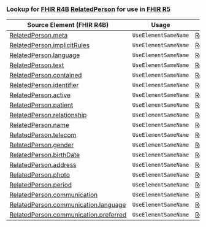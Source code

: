 ### Lookup for [FHIR R4B](https://hl7.org/fhir/R4B/) [RelatedPerson](https://hl7.org/fhir/R4B/RelatedPerson.html) for use in [FHIR R5](https://hl7.org/fhir/R5/)

| Source Element (FHIR R4B) | Usage | Target |
| -------------- | ----- | ------ |
| [RelatedPerson.meta](https://hl7.org/fhir/R4B/RelatedPerson.html#resource) | `UseElementSameName` | [RelatedPerson.meta](https://hl7.org/fhir/R5/RelatedPerson.html#resource) |
| [RelatedPerson.implicitRules](https://hl7.org/fhir/R4B/RelatedPerson.html#resource) | `UseElementSameName` | [RelatedPerson.implicitRules](https://hl7.org/fhir/R5/RelatedPerson.html#resource) |
| [RelatedPerson.language](https://hl7.org/fhir/R4B/RelatedPerson.html#resource) | `UseElementSameName` | [RelatedPerson.language](https://hl7.org/fhir/R5/RelatedPerson.html#resource) |
| [RelatedPerson.text](https://hl7.org/fhir/R4B/RelatedPerson.html#resource) | `UseElementSameName` | [RelatedPerson.text](https://hl7.org/fhir/R5/RelatedPerson.html#resource) |
| [RelatedPerson.contained](https://hl7.org/fhir/R4B/RelatedPerson.html#resource) | `UseElementSameName` | [RelatedPerson.contained](https://hl7.org/fhir/R5/RelatedPerson.html#resource) |
| [RelatedPerson.identifier](https://hl7.org/fhir/R4B/RelatedPerson.html#resource) | `UseElementSameName` | [RelatedPerson.identifier](https://hl7.org/fhir/R5/RelatedPerson.html#resource) |
| [RelatedPerson.active](https://hl7.org/fhir/R4B/RelatedPerson.html#resource) | `UseElementSameName` | [RelatedPerson.active](https://hl7.org/fhir/R5/RelatedPerson.html#resource) |
| [RelatedPerson.patient](https://hl7.org/fhir/R4B/RelatedPerson.html#resource) | `UseElementSameName` | [RelatedPerson.patient](https://hl7.org/fhir/R5/RelatedPerson.html#resource) |
| [RelatedPerson.relationship](https://hl7.org/fhir/R4B/RelatedPerson.html#resource) | `UseElementSameName` | [RelatedPerson.relationship](https://hl7.org/fhir/R5/RelatedPerson.html#resource) |
| [RelatedPerson.name](https://hl7.org/fhir/R4B/RelatedPerson.html#resource) | `UseElementSameName` | [RelatedPerson.name](https://hl7.org/fhir/R5/RelatedPerson.html#resource) |
| [RelatedPerson.telecom](https://hl7.org/fhir/R4B/RelatedPerson.html#resource) | `UseElementSameName` | [RelatedPerson.telecom](https://hl7.org/fhir/R5/RelatedPerson.html#resource) |
| [RelatedPerson.gender](https://hl7.org/fhir/R4B/RelatedPerson.html#resource) | `UseElementSameName` | [RelatedPerson.gender](https://hl7.org/fhir/R5/RelatedPerson.html#resource) |
| [RelatedPerson.birthDate](https://hl7.org/fhir/R4B/RelatedPerson.html#resource) | `UseElementSameName` | [RelatedPerson.birthDate](https://hl7.org/fhir/R5/RelatedPerson.html#resource) |
| [RelatedPerson.address](https://hl7.org/fhir/R4B/RelatedPerson.html#resource) | `UseElementSameName` | [RelatedPerson.address](https://hl7.org/fhir/R5/RelatedPerson.html#resource) |
| [RelatedPerson.photo](https://hl7.org/fhir/R4B/RelatedPerson.html#resource) | `UseElementSameName` | [RelatedPerson.photo](https://hl7.org/fhir/R5/RelatedPerson.html#resource) |
| [RelatedPerson.period](https://hl7.org/fhir/R4B/RelatedPerson.html#resource) | `UseElementSameName` | [RelatedPerson.period](https://hl7.org/fhir/R5/RelatedPerson.html#resource) |
| [RelatedPerson.communication](https://hl7.org/fhir/R4B/RelatedPerson.html#resource) | `UseElementSameName` | [RelatedPerson.communication](https://hl7.org/fhir/R5/RelatedPerson.html#resource) |
| [RelatedPerson.communication.language](https://hl7.org/fhir/R4B/RelatedPerson.html#resource) | `UseElementSameName` | [RelatedPerson.communication.language](https://hl7.org/fhir/R5/RelatedPerson.html#resource) |
| [RelatedPerson.communication.preferred](https://hl7.org/fhir/R4B/RelatedPerson.html#resource) | `UseElementSameName` | [RelatedPerson.communication.preferred](https://hl7.org/fhir/R5/RelatedPerson.html#resource) |
